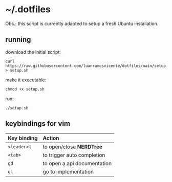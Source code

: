 # ~/.dotfiles

Obs.: this script is currently adapted to setup a fresh Ubuntu installation. 

## running

download the initial script:

```
curl https://raw.githubusercontent.com/luanramosvicente/dotfiles/main/setup.sh > setup.sh
```

make it executable:

```
chmod +x setup.sh
```

run:
```
./setup.sh
```

## keybindings for vim

| Key binding | Action                              |
| :---------- | :---------------------------------- |
| `<leader>t` | to open/close **NERDTree**          |
| `<tab>`     | to trigger auto completion          |
| `gd`        | to open a api documentation         |
| `gi`        | go to implementation                |

